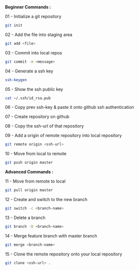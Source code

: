 
**Beginner Commands :**

01 - Initialize a git repository

```bash
git init
 ```
  
  02 - Add the file into staging area
  
```bash
git add <file>
```
  
  03 - Commit into local repos

```bash
git commit -m <message>
```
  
  04 - Generate a ssh key
  
```bash
ssh-keygen
```

05 - Show the ssh public key

```bash
cat ~/.ssh/id_rsa.pub
``` 

06 - Copy prev ssh-key & paste it onto github ssh authentication

07  - Create repository on github

08 - Copy the ssh-url of that repository

09 - Add a origin of remote repository into local repository

```bash
git remote origin <ssh-url>
``` 

10 - Move from local to remote

```bash
git push origin master
```

**Advanced Commands :**

11 - Move from remote to local

```bash
git pull origin master
``` 

12 -  Create and switch to the new branch

```bash
git switch -c <branch-name>
```

13 - Delete a branch

```bash
git branch -D <branch-name>
```

14 - Merge feature branch with master branch

```bash
git merge <branch-name>
```

15 - Clone the remote repository onto your local repository

```bash
git clone <ssh-url> .
```
